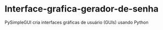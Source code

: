 # Interface-grafica-gerador-de-senha
PySimpleGUI cria interfaces gráficas de usuário (GUIs) usando Python
